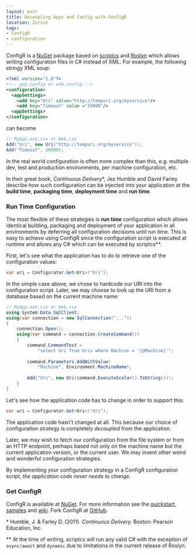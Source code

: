 ```yaml
---
layout: post
title: Decoupling Apps and Config with ConfigR
location: Zurich
tags:
- ConfigR
- configuration
---
```


ConfigR is a [NuGet](https://www.nuget.org/packages/ConfigR/) package based on [scriptcs](http://scriptcs.net/) and [Roslyn](http://msdn.microsoft.com/en-us/vstudio/roslyn.aspx) which allows writing configuration files in C# instead of XML. For example, the following stringy XML soup:

```xml
<?xml version="1.0"?>
<!-- app.config or web.config -->
<configuration>
  <appSettings>
    <add key="Uri" value="http://tempuri.org/myservice"/>
	<add key="Timeout" value ="10000"/>
  <appSettings>
</configuration>
```

can become

```C#
// MyApp.exe.csx or Web.csx 
Add("Uri", new Uri("http://tempuri.org/myservice"));
Add("Timeout", 10000);
```

In the real world configuration is often more complex than this, e.g. multiple dev, test and production environments, per machine configuration, etc.

<!--excerpt-->

In their great book, *Continuous Delivery*\*, Jez Humble and David Farley describe how such configuration can be injected into your application at the **build time**, **packaging time**, **deployment time** and **run time**.

### Run Time Configuration

The most flexible of these strategies is **run time** configuration which allows identical building, packaging and deployment of your application in all environments by deferring all configuration decisions until run time. This is easy to achieve using ConfigR since the configuration script is executed at runtime and allows any C# which can be executed by scriptcs\**.

First, let's see what the application has to do to retrieve one of the configuration values:

```C#
var uri = Configurator.Get<Uri>("Uri");
```
In the simple case above, we chose to hardcode our URI into the configuration script. Later, we may choose to look up the URI from a database based on the current machine name:

```C#
// MyApp.exe.csx or Web.csx
using System.Data.SqlClient;
using(var connection = new SqlConnection("..."))
{
	connection.Open();
	using(var command = connection.CreateCommand())
	{
		command.CommandText =
            "select Uri from Uris where Machine = '{@Machine}'";
		
		command.Parameters.AddWithValue(
			"Machine", Environment.MachineName);
		
		Add("Uri", new Uri(command.ExecuteScalar().ToString()));
	}
}
```
Let's see how the application code has to change in order to support this:

```C#
var uri = Configurator.Get<Uri>("Uri");
```
The application code hasn't changed at all. This because our choice of configuration strategy is completely *decoupled* from the application.

Later, we may wish to fetch our configuration from the file system or from an HTTP endpoint, perhaps based not only on the machine name but the current application version, or the current user. We may invent other weird and wonderful configuration strategies.

By implementing your configuration strategy in a ConfigR configuration script, *the application code never needs to change.*

### Get ConfigR

ConfigR is available at [NuGet](https://www.nuget.org/packages/ConfigR/). For more information see the [quickstart](https://github.com/config-r/config-r/wiki/Quickstart), [samples](https://github.com/config-r/config-r-samples) and [wiki](https://github.com/config-r/config-r/wiki). Fork ConfigR at [GitHub](https://github.com/config-r/config-r).

\* Humble, J. & Farley D. (2011). *Continuous Delivery.* Boston: Pearson Education, Inc.

\** At the time of writing, scriptcs will run any valid C# with the exception of `async/await` and `dynamic` due to limitations in the current release of Roslyn.